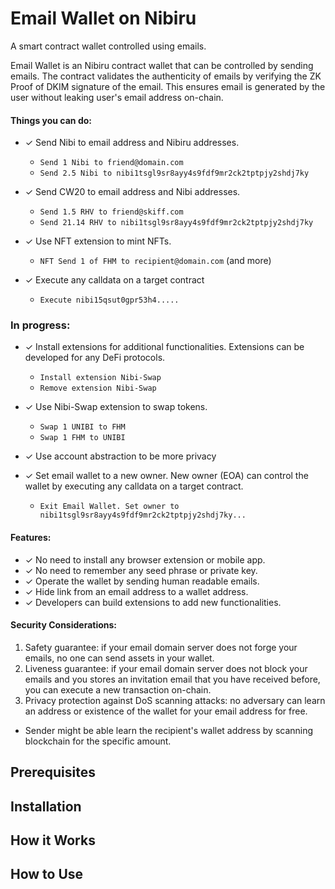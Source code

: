 # Email Wallet on Nibiru

A smart contract wallet controlled using emails.


Email Wallet is an Nibiru contract wallet that can be controlled by sending emails. The contract validates the authenticity of emails by verifying the ZK Proof of DKIM signature of the email. This ensures email is generated by the user without leaking user's email address on-chain.

#### Things you can do:

- ✓ Send Nibi to email address and Nibiru addresses.
  - `Send 1 Nibi to friend@domain.com`
  - `Send 2.5 Nibi to nibi1tsgl9sr8ayy4s9fdf9mr2ck2tptpjy2shdj7ky`

- ✓ Send CW20 to email address and Nibi addresses.
  - `Send 1.5 RHV to friend@skiff.com`
  - `Send 21.14 RHV to nibi1tsgl9sr8ayy4s9fdf9mr2ck2tptpjy2shdj7ky`

- ✓ Use NFT extension to mint NFTs.
  - `NFT Send 1 of FHM to recipient@domain.com` (and more)

- ✓ Execute any calldata on a target contract
  - `Execute nibi15qsut0gpr53h4.....`

### In progress:

- ✓ Install extensions for additional functionalities. Extensions can be developed for any DeFi protocols.
  - `Install extension Nibi-Swap`
  - `Remove extension Nibi-Swap`

- ✓ Use Nibi-Swap extension to swap tokens.
  - `Swap 1 UNIBI to FHM`
  - `Swap 1 FHM to UNIBI`
 
- ✓ Use account abstraction to be more privacy

- ✓ Set email wallet to a new owner. New owner (EOA) can control the wallet by executing any calldata on a target contract.
  - `Exit Email Wallet. Set owner to nibi1tsgl9sr8ayy4s9fdf9mr2ck2tptpjy2shdj7ky...`

#### Features:
- ✓ No need to install any browser extension or mobile app.
- ✓ No need to remember any seed phrase or private key.
- ✓ Operate the wallet by sending human readable emails.
- ✓ Hide link from an email address to a wallet address.
- ✓ Developers can build extensions to add new functionalities.

#### Security Considerations:
1. Safety guarantee: if your email domain server does not forge your emails, no one can send assets in your wallet.
2. Liveness guarantee: if your email domain server does not block your emails and you stores an invitation email that you have received before, you can execute a new transaction on-chain.
3. Privacy protection against DoS scanning attacks: no adversary can learn an address or existence of the wallet for your email address for free.
- Sender might be able learn the recipient's wallet address by scanning blockchain for the specific amount.



## Prerequisites



## Installation



## How it Works



## How to Use
